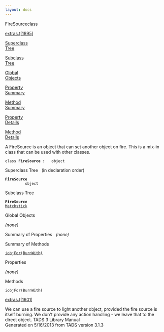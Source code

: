```yaml
---
layout: docs
---
```

<span class="title">FireSource</span><span class="type">class</span>

[extras.t](../file/extras.t.html)\[[1895](../source/extras.t.html#1895)\]

[Superclass  
Tree](#_SuperClassTree_)

[Subclass  
Tree](#_SubClassTree_)

[Global  
Objects](#_ObjectSummary_)

[Property  
Summary](#_PropSummary_)

[Method  
Summary](#_MethodSummary_)

[Property  
Details](#_Properties_)

[Method  
Details](#_Methods_)



A FireSource is an object that can set another object on fire. This is a
mix-in class that can be used with other classes.

`class `**`FireSource`**` :   object`



<span id="_SuperClassTree_"></span>



<span class="hdln">Superclass Tree</span>   (in declaration order)



**`FireSource`**  
`         object`  
<span id="_SubClassTree_"></span>



<span class="hdln">Subclass Tree</span>  



**`FireSource`**  
[`Matchstick`](../object/Matchstick.html)  
<span id="_ObjectSummary_"></span>



<span class="hdln">Global Objects</span>  



*(none)* <span id="_PropSummary_"></span>



<span class="hdln">Summary of Properties</span>  
*(none)* <span id="_MethodSummary_"></span>



<span class="hdln">Summary of Methods</span>  



[`iobjFor(BurnWith)`](#iobjFor(BurnWith))

<span id="_Properties_"></span>



<span class="hdln">Properties</span>  



*(none)* <span id="_Methods_"></span>



<span class="hdln">Methods</span>  



<span id="iobjFor(BurnWith)"></span>

`iobjFor(BurnWith)`

[extras.t](../file/extras.t.html)\[[1901](../source/extras.t.html#1901)\]



We can use a fire source to light another object, provided the fire
source is itself burning. We don't provide any action handling - we
leave that to the direct object.
TADS 3 Library Manual  
Generated on 5/16/2013 from TADS version 3.1.3


